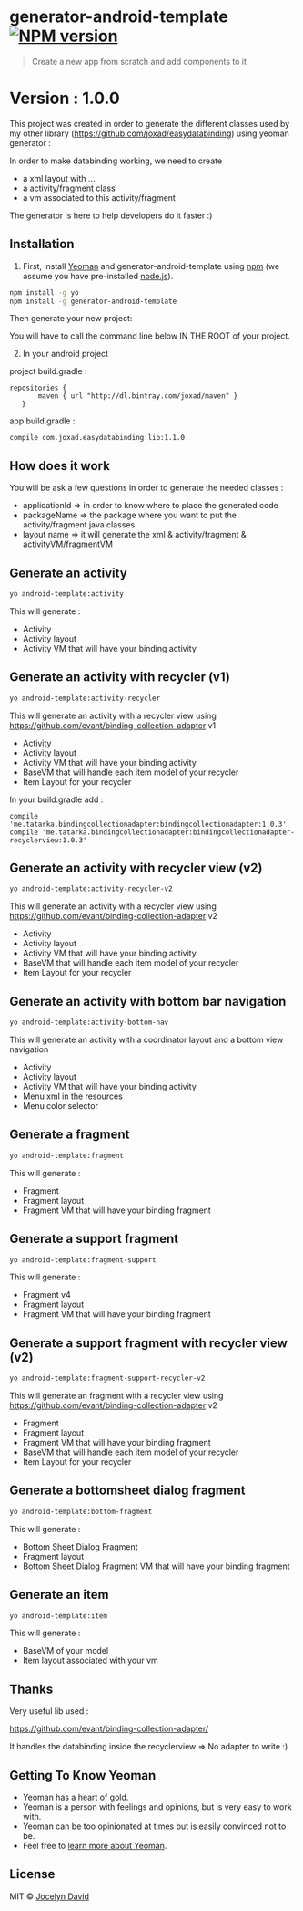 # generator-android-template [![NPM version][npm-image]][npm-url]
> Create a new app from scratch and add components to it

# Version : 1.0.0

This project was created in order to generate the different classes used by my other library (https://github.com/joxad/easydatabinding)  using yeoman generator :


In order to make databinding working, we need to create
- a xml layout with <layout> <data></data> ... </layout>
- a activity/fragment class
- a vm associated to this activity/fragment

The generator is here to help developers do it faster :)


## Installation

1. First, install [Yeoman](http://yeoman.io) and generator-android-template using [npm](https://www.npmjs.com/) (we assume you have pre-installed [node.js](https://nodejs.org/)).

```bash
npm install -g yo
npm install -g generator-android-template
```

Then generate your new project:

You will have to call the command line below IN THE ROOT of your project.

2. In your android project


project build.gradle :

```
repositories {
       maven { url "http://dl.bintray.com/joxad/maven" }    
   }
```

app build.gradle :

```
compile com.joxad.easydatabinding:lib:1.1.0
```


## How does it work

You will be ask a few questions in order to generate the needed classes :
- applicationId => in order to know where to place the generated code
- packageName => the package where you want to put the activity/fragment java classes
- layout name => it will generate the xml & activity/fragment & activityVM/fragmentVM  

## Generate an activity

```bash
yo android-template:activity
```

This will generate :

- Activity
- Activity layout
- Activity VM that will have your binding activity


## Generate an activity with recycler (v1)


```bash
yo android-template:activity-recycler
```

This will generate an activity with a recycler view using https://github.com/evant/binding-collection-adapter v1

- Activity
- Activity layout
- Activity VM that will have your binding activity
- BaseVM that will handle each item model of your recycler
- Item Layout for your recycler

In your build.gradle add :
```
compile 'me.tatarka.bindingcollectionadapter:bindingcollectionadapter:1.0.3'
compile 'me.tatarka.bindingcollectionadapter:bindingcollectionadapter-recyclerview:1.0.3'
```

## Generate an activity with recycler view (v2)


```bash
yo android-template:activity-recycler-v2
```
This will generate an activity with a recycler view using https://github.com/evant/binding-collection-adapter v2

- Activity
- Activity layout
- Activity VM that will have your binding activity
- BaseVM that will handle each item model of your recycler
- Item Layout for your recycler

## Generate an activity with bottom bar navigation


```bash
yo android-template:activity-bottom-nav
```

This will generate an activity with a coordinator layout and a bottom view navigation

- Activity
- Activity layout
- Activity VM that will have your binding activity
- Menu xml in the resources
- Menu color selector


## Generate a fragment


```bash
yo android-template:fragment
```

This will generate :

- Fragment
- Fragment layout
- Fragment VM that will have your binding fragment

## Generate a support fragment


```bash
yo android-template:fragment-support
```


This will generate :

- Fragment v4
- Fragment layout
- Fragment VM that will have your binding fragment


## Generate a support fragment with recycler view (v2)


```bash
yo android-template:fragment-support-recycler-v2
```
This will generate an fragment with a recycler view using https://github.com/evant/binding-collection-adapter v2

- Fragment
- Fragment layout
- Fragment VM that will have your binding fragment
- BaseVM that will handle each item model of your recycler
- Item Layout for your recycler


## Generate a bottomsheet dialog fragment

```bash
yo android-template:bottom-fragment
```

This will generate :

- Bottom Sheet Dialog Fragment
- Fragment layout
- Bottom Sheet Dialog Fragment VM that will have your binding fragment


## Generate an item

```bash
yo android-template:item
```

This will generate :

- BaseVM of your model
- Item layout associated with your vm

## Thanks

 Very useful lib used :

 https://github.com/evant/binding-collection-adapter/

 It handles the databinding inside the recyclerview => No adapter to write :)


## Getting To Know Yeoman

  * Yeoman has a heart of gold.
  * Yeoman is a person with feelings and opinions, but is very easy to work with.
  * Yeoman can be too opinionated at times but is easily convinced not to be.
  * Feel free to [learn more about Yeoman](http://yeoman.io/).


## License

MIT © [Jocelyn David](https://github.com/joxad/)


[npm-image]: https://badge.fury.io/js/generator-android-template.svg
[npm-url]: https://npmjs.org/package/generator-android-template
